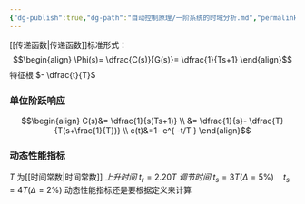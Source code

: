 ```yaml
---
{"dg-publish":true,"dg-path":"自动控制原理/一阶系统的时域分析.md","permalink":"/自动控制原理/一阶系统的时域分析/","noteIcon":"","created":"2024-04-16T13:01:27.294+08:00","updated":"2024-04-16T19:16:04.424+08:00"}
---
```


[[传递函数\|传递函数]]标准形式：
$$\begin{align}
\Phi(s)= \dfrac{C(s)}{G(s)}= \dfrac{1}{Ts+1}
\end{align}$$
特征根 $- \dfrac{t}{T}$

### 单位阶跃响应
$$\begin{align}
C(s)&= \dfrac{1}{s(Ts+1)} \\
&= \dfrac{1}{s}- \dfrac{T}{T(s+\frac{1}{T})} \\
c(t)&=1- e^{ -t/T }
\end{align}$$

### 动态性能指标
$T$ 为[[时间常数\|时间常数]]
*上升时间*   $t_{r}=2.20T$
*调节时间*   $t_{s}=3T(\Delta=5\%)\quad t_{s}=4T(\Delta=2\%)$
动态性能指标还是要根据定义来计算






